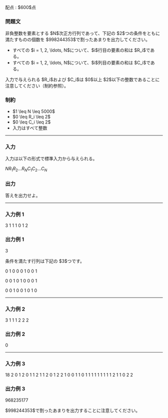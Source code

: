 
<div>

<span>

<span>

<p>
配点 : $600$点
</p>

<div>

<section>

### **問題文**

<p>
非負整数を要素とする $N$次正方行列であって、下記の $2$つの条件をともに満たすものの個数を $998244353$で割ったあまりを出力してください。
</p>

<ul>

<li>
すべての $i = 1, 2, \ldots, N$について、$i$行目の要素の和は $R_i$である。
</li>

<li>
すべての $i = 1, 2, \ldots, N$について、$i$列目の要素の和は $C_i$である。
</li>

</ul>

<p>
入力で与えられる $R_i$および $C_i$は $0$以上 $2$以下の整数であることに注意してください（制約参照）。
</p>

</section>

</div>

<div>

<section>

### **制約**

<ul>

<li>
$1 \leq N \leq 5000$
</li>

<li>
$0 \leq R_i \leq 2$
</li>

<li>
$0 \leq C_i \leq 2$
</li>

<li>
入力はすべて整数
</li>

</ul>

</section>

</div>

---

<div>

<div>

<section>

### **入力**

<p>
入力は以下の形式で標準入力から与えられる。
</p>

<div>

$N$$R_1$$R_2$$\ldots$$R_N$$C_1$$C_2$$\ldots$$C_N$
</div>

</section>

</div>

<div>

<section>

### **出力**

<p>
答えを出力せよ。
</p>

</section>

</div>

</div>

---

<div>

<section>

### **入力例 1**

<div>

3
1 1 1
0 1 2

</div>

</section>

</div>

<div>

<section>

### **出力例 1**

<div>

3

</div>

<p>
条件を満たす行列は下記の $3$つです。
</p>

<div>

0 1 0
0 0 1
0 0 1

</div>

<div>

0 0 1
0 1 0
0 0 1

</div>

<div>

0 0 1
0 0 1
0 1 0

</div>

</section>

</div>

---

<div>

<section>

### **入力例 2**

<div>

3
1 1 1
2 2 2

</div>

</section>

</div>

<div>

<section>

### **出力例 2**

<div>

0

</div>

</section>

</div>

---

<div>

<section>

### **入力例 3**

<div>

18
2 0 1 2 0 1 1 2 1 1 2 0 1 2 2 1 0 0
1 1 0 1 1 1 1 1 1 1 1 1 2 1 1 0 2 2

</div>

</section>

</div>

<div>

<section>

### **出力例 3**

<div>

968235177

</div>

<p>
$998244353$で割ったあまりを出力することに注意してください。
</p>

</section>

</div>

</span>

</span>

</div>
